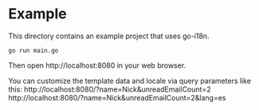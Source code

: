 # Example

This directory contains an example project that uses go-i18n.

```
go run main.go
```

Then open http://localhost:8080 in your web browser.

You can customize the template data and locale via query parameters like this:
http://localhost:8080/?name=Nick&unreadEmailCount=2
http://localhost:8080/?name=Nick&unreadEmailCount=2&lang=es
